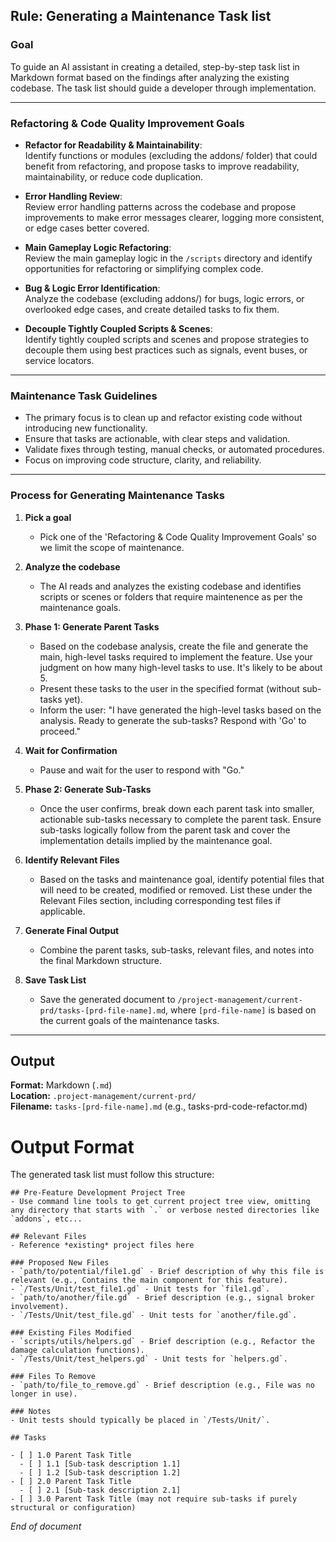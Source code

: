 ## Rule: Generating a Maintenance Task list

### Goal  
To guide an AI assistant in creating a detailed, step-by-step task list in Markdown format based on the findings after analyzing the existing codebase. The task list should guide a developer through implementation.


---

### Refactoring & Code Quality Improvement Goals

- **Refactor for Readability & Maintainability**:  
  Identify functions or modules (excluding the addons/ folder) that could benefit from refactoring, and propose tasks to improve readability, maintainability, or reduce code duplication.

- **Error Handling Review**:  
  Review error handling patterns across the codebase and propose improvements to make error messages clearer, logging more consistent, or edge cases better covered.

- **Main Gameplay Logic Refactoring**:  
  Review the main gameplay logic in the `/scripts` directory and identify opportunities for refactoring or simplifying complex code.

- **Bug & Logic Error Identification**:  
  Analyze the codebase (excluding addons/) for bugs, logic errors, or overlooked edge cases, and create detailed tasks to fix them.

- **Decouple Tightly Coupled Scripts & Scenes**:  
  Identify tightly coupled scripts and scenes and propose strategies to decouple them using best practices such as signals, event buses, or service locators.

---

### Maintenance Task Guidelines

- The primary focus is to clean up and refactor existing code without introducing new functionality.
- Ensure that tasks are actionable, with clear steps and validation.
- Validate fixes through testing, manual checks, or automated procedures.
- Focus on improving code structure, clarity, and reliability.


---

### Process for Generating Maintenance Tasks  

1. **Pick a goal**  
   - Pick one of the 'Refactoring & Code Quality Improvement Goals' so we limit the scope of maintenance.

2. **Analyze the codebase**  
   - The AI reads and analyzes the existing codebase and identifies scripts or scenes or folders that require maintenence as per the maintenance goals.

3. **Phase 1: Generate Parent Tasks**  
   - Based on the codebase analysis, create the file and generate the main, high-level tasks required to implement the feature. Use your judgment on how many high-level tasks to use. It's likely to be about 5. 
   - Present these tasks to the user in the specified format (without sub-tasks yet).  
   - Inform the user: "I have generated the high-level tasks based on the analysis. Ready to generate the sub-tasks? Respond with 'Go' to proceed."

4. **Wait for Confirmation**  
   - Pause and wait for the user to respond with "Go."

5. **Phase 2: Generate Sub-Tasks**  
   - Once the user confirms, break down each parent task into smaller, actionable sub-tasks necessary to complete the parent task. Ensure sub-tasks logically follow from the parent task and cover the implementation details implied by the maintenance goal.

6. **Identify Relevant Files**  
   - Based on the tasks and maintenance goal, identify potential files that will need to be created, modified or removed. List these under the Relevant Files section, including corresponding test files if applicable.

7. **Generate Final Output**  
   - Combine the parent tasks, sub-tasks, relevant files, and notes into the final Markdown structure.

8. **Save Task List**  
   - Save the generated document to `/project-management/current-prd/tasks-[prd-file-name].md`, where `[prd-file-name]` is based on the current goals of the maintenance tasks.

---

## Output  
**Format:** Markdown (`.md`)  
**Location:** `.project-management/current-prd/`  
**Filename:** `tasks-[prd-file-name].md` (e.g., tasks-prd-code-refactor.md)

# Output Format
The generated task list must follow this structure:

```
## Pre-Feature Development Project Tree  
- Use command line tools to get current project tree view, omitting any directory that starts with `.` or verbose nested directories like `addons`, etc...

## Relevant Files  
- Reference *existing* project files here  

### Proposed New Files  
- `path/to/potential/file1.gd` - Brief description of why this file is relevant (e.g., Contains the main component for this feature).  
- `/Tests/Unit/test_file1.gd` - Unit tests for `file1.gd`.  
- `path/to/another/file.gd` - Brief description (e.g., signal broker involvement).  
- `/Tests/Unit/test_file.gd` - Unit tests for `another/file.gd`.  

### Existing Files Modified  
- `scripts/utils/helpers.gd` - Brief description (e.g., Refactor the damage calculation functions).  
- `/Tests/Unit/test_helpers.gd` - Unit tests for `helpers.gd`. 

### Files To Remove  
- `path/to/file_to_remove.gd` - Brief description (e.g., File was no longer in use).  

### Notes  
- Unit tests should typically be placed in `/Tests/Unit/`.

## Tasks

- [ ] 1.0 Parent Task Title
  - [ ] 1.1 [Sub-task description 1.1]
  - [ ] 1.2 [Sub-task description 1.2]
- [ ] 2.0 Parent Task Title
  - [ ] 2.1 [Sub-task description 2.1]
- [ ] 3.0 Parent Task Title (may not require sub-tasks if purely structural or configuration)

```

*End of document*
